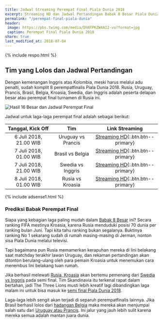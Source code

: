 ```yaml
---
title: Jadwal Streaming Perempat Final Piala Dunia 2018
excerpt: Streaming HD dan Jadwal Pertandingan Babak 8 Besar Piala Dunia 2018
permalink: "/perempat-final-piala-dunia"
header:
 image: https://pbs.twimg.com/media/DhNYPKZW4AI2-vu?format=jpg
 caption: Perempat Final Piala Dunia 2018
share: true
last_modified_at: 2018-07-04
---
```

{% include respo.html %}
## Tim yang Lolos dan Jadwal Pertandingan

Dengan kemenangan Inggris atas Kolombia, meski harus melalui adu penalti, sudah komplit 8 perempatfinalis Piala Dunia 2018. Rusia, Uruguay, Prancis, Brasil, Belgia, Kroasia, Swedia, dan Inggris adalah peserta delapan besar atau perempat final turnamen di Rusia ini.

![Hasil 16 Besar dan Jadwal Perempat Final](https://i0.wp.com/gilabola.com/wp-content/uploads/2018/07/Perempatfinalis-Piala-Dunia-2018-1068x545.jpg)

Jadwal untuk laga-laga perempat final adalah sebagai berikut:

| **Tanggal, Kick Off** | **Tim** | **Link Streaming** |
|:---:|:---:|:---:|
| 6 Juli 2018, 21.00 WIB | Uruguay vs Prancis | [Streaming HD](/8-besar-uruguay-vs-prancis){:.btn.btn--primary} |
| 7 Juli 2018, 01.00 WIB | Brasil vs Belgia | [Streaming HD](/8-besar-brasil-vs-belgia){:.btn.btn--primary} |
| 7 Juli 2018, 21.00 WIB | Swedia vs Inggris | [Streaming HD](/8-besar-swedia-vs-inggris){:.btn.btn--primary} |
| 8 Juli 2018, 01.00 WIB | Rusia vs Kroasia | [Streaming HD](/8-besar-rusia-vs-kroasia){:.btn.btn--primary} |

{% include adsense1.html %}

### Prediksi Babak Perempat Final

Siapa yang kebagian laga paling mudah dalam [Babak 8 Besar](/perempat-final-piala-dunia) ini? Secara ranking FIFA mestinya Kroasia, karena Rusia menduduki posisi 70 dunia per ranking bulan Juni. Tapi kita tahu ranking bukan segalanya. Buktinya ranking No 1 sekarang sudah di rumah masing-masing di Jerman, nonton sisa Piala Dunia melalui televisi.

Tapi bagaimana pun Rusia memamerkan kerapuhan mereka di lini belakang saat matchday terakhir lawan Uruguay, dan rekaman pertandingan akan ditonton berulang-ulang oleh para pemain Kroasia untuk menemukan cara menembus lini belakang tuan rumah.

Jika berhasil melewati [Rusia, Kroasia](/8-besar-rusia-kroasia) akan bertemu pemenang dari [Swedia vs Inggris](/18-besar-swedia-vs-inggris) pada semi final. Tim Skandinavia itu terkenal rapat dalam bertahan, jadi The Three Lions musti lebih kreatif lagi dibandingkan laga malam ini untuk bisa masuk ke [semi final Piala Dunia 2018](/semifinal-piala-dunia).

Laga-laga lebih sengit akan terjadi di separuh perempatfinalis lainnya. Jika Brasil berhasil lolos dari [hadangan Belgia](/8-besar-brasil-vs-belgia) maka mereka akan menjumpai salah satu dari [Uruguay atau Prancis](/8-besar-uruguay-vs-prancis). Ini jalur yang jauh lebih sulit karena mereka semua adalah mantan juara dunia.
